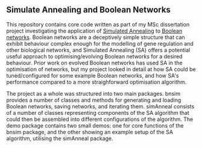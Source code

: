 ## Simulate Annealing and Boolean Networks

This repository contains core code written as part of my MSc dissertation project investigating the application of [Simulated Annealing](https://en.wikipedia.org/wiki/Simulated_annealing) to [Boolean networks](https://en.wikipedia.org/wiki/Boolean_network). Boolean networks are a deceptively simple structure that can exhibit behaviour complex enough for the modelling of gene regulation and other biological networks, and Simulated Annealing (SA) offers a potential useful approach to optimising/evolving Boolean networks for a desired behaviour. Prior work on evolved Boolean networks has used SA in the optimisation of networks, but my project looked in detail at how SA could be tuned/configured for some example Boolean networks, and how SA's performance compared to a more straighforward optimisation algorithm.

The project as a whole was structured into two main packages. bnsim provides a number of classes and methods for generating and loading Boolean networks, saving networks, and iterating them. simAnneal consists of a number of classes representing components of the SA algorithm that could then be assembled into different configurations of the algorithm. The demo package contains two small demos: one for core functions of the bnsim package, and the other showing an example setup of the SA algorithm, utilising the simAnneal package.
